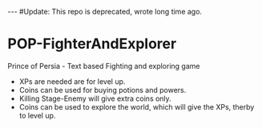 --- #Update: This repo is deprecated, wrote long time ago.


# POP-FighterAndExplorer
Prince of Persia - Text based Fighting and exploring game


* XPs are needed are for level up.
* Coins can be used for buying potions and powers. <In-Progress>
* Killing Stage-Enemy will give extra coins only.
* Coins can be used to explore the world, which will give the XPs, therby to level up.
